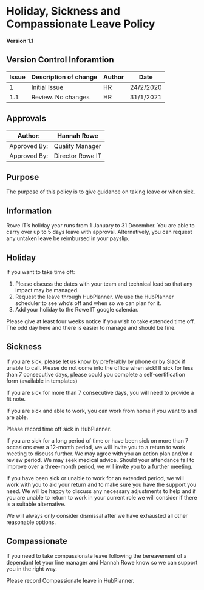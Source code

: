 # Holiday, Sickness and Compassionate Leave Policy 

**Version 1.1**

## Version Control Inforamtion

| Issue | Description of change | Author | Date      |
| ----- | --------------------- | ------ | --------- |
| 1     | Initial Issue         | HR     | 24/2/2020 |
| 1.1   | Review. No changes    | HR     | 31/1/2021 |

## Approvals

| Author:      | Hannah Rowe      |
| ------------ | ---------------- |
| Approved By: | Quality Manager  |
| Approved By: | Director Rowe IT |

## Purpose 

The purpose of this policy is to give guidance on taking leave or when sick. 

## Information 

Rowe IT’s holiday year runs from 1 January to 31 December. You are able to carry over up to 5 days leave with approval. Alternatively, you can request any untaken leave be reimbursed in your payslip. 

## Holiday 

If you want to take time off: 

1. Please discuss the dates with your team and technical lead so that any impact may be managed. 
2. Request the leave through HubPlanner. We use the HubPlanner scheduler to see who’s off and when so we can plan for it. 
3. Add your holiday to the Rowe IT google calendar. 

Please give at least four weeks notice if you wish to take extended time off. The odd day here and there is easier to manage and should be fine. 

## Sickness 

If you are sick, please let us know by preferably by phone or by Slack if unable to call. Please do not come into the office when sick! If sick for less than 7 consecutive days, please could you complete a self-certification form (available in templates) 

If you are sick for more than 7 consecutive days, you will need to provide a fit note. 

If you are sick and able to work, you can work from home if you want to and are able. 

Please record time off sick in HubPlanner. 

If you are sick for a long period of time or have been sick on more than 7 occasions over a 12-month period, we will invite you to a return to work meeting to discuss further. We may agree with you an action plan and/or a review period. We may seek medical advice. Should your attendance fail to improve over a three-month period, we will invite you to a further meeting. 

If you have been sick or unable to work for an extended period, we will work with you to aid your return and to make sure you have the support you need. We will be happy to discuss any necessary adjustments to help and if you are unable to return to work in your current role we will consider if there is a suitable alternative. 

We will always only consider dismissal after we have exhausted all other reasonable options. 

## Compassionate 

If you need to take compassionate leave following the bereavement of a dependant let your line manager and Hannah Rowe know so we can support you in the right way. 

Please record Compassionate leave in HubPlanner. 

